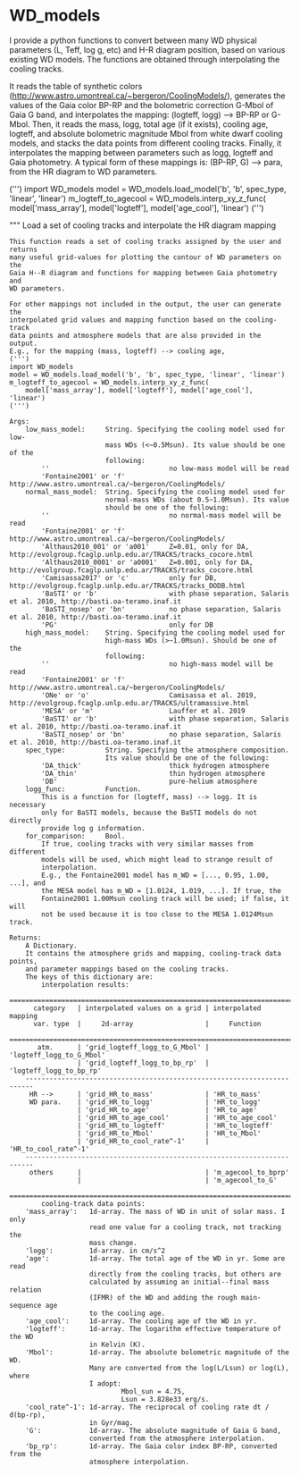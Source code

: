 # WD_models
I provide a python functions to convert between many WD physical parameters (L, Teff, log g, etc) and H-R diagram position, based on various existing WD models. The functions are obtained through interpolating the cooling tracks.


It reads the table of synthetic colors (http://www.astro.umontreal.ca/~bergeron/CoolingModels/),
generates the values of the Gaia color BP-RP and the bolometric correction
G-Mbol of Gaia G band, and interpolates the mapping:
        (logteff, logg) --> BP-RP or G-Mbol.
Then, it reads the mass, logg, total age (if it exists), cooling age,
logteff, and absolute bolometric magnitude Mbol from white dwarf cooling
models, and stacks the data points from different cooling tracks. 
  Finally, it interpolates the mapping between parameters such as logg, 
logteff and Gaia photometry. A typical form of these mappings is:
        (BP-RP, G) --> para,
from the HR diagram to WD parameters.

(''')
import WD_models
model = WD_models.load_model('b', 'b', spec_type, 'linear', 'linear')
m_logteff_to_agecool = WD_models.interp_xy_z_func(
    model['mass_array'], model['logteff'], model['age_cool'], 'linear')
(''')




""" Load a set of cooling tracks and interpolate the HR diagram mapping
    
    This function reads a set of cooling tracks assigned by the user and returns
    many useful grid-values for plotting the contour of WD parameters on the
    Gaia H--R diagram and functions for mapping between Gaia photometry and 
    WD parameters.
    
    For other mappings not included in the output, the user can generate the
    interpolated grid values and mapping function based on the cooling-track 
    data points and atmosphere models that are also provided in the output.
    E.g., for the mapping (mass, logteff) --> cooling age,
    (''')
    import WD_models
    model = WD_models.load_model('b', 'b', spec_type, 'linear', 'linear')
    m_logteff_to_agecool = WD_models.interp_xy_z_func(
        model['mass_array'], model['logteff'], model['age_cool'], 'linear')
    (''')
    
    Args:
        low_mass_model:     String. Specifying the cooling model used for low-
                            mass WDs (<~0.5Msun). Its value should be one of the
                            following: 
            ''                              no low-mass model will be read
            'Fontaine2001' or 'f'           http://www.astro.umontreal.ca/~bergeron/CoolingModels/
        normal_mass_model:  String. Specifying the cooling model used for 
                            normal-mass WDs (about 0.5~1.0Msun). Its value 
                            should be one of the following:
            ''                              no normal-mass model will be read
            'Fontaine2001' or 'f'           http://www.astro.umontreal.ca/~bergeron/CoolingModels/
            'Althaus2010_001' or 'a001'     Z=0.01, only for DA, http://evolgroup.fcaglp.unlp.edu.ar/TRACKS/tracks_cocore.html
            'Althaus2010_0001' or 'a0001'   Z=0.001, only for DA, http://evolgroup.fcaglp.unlp.edu.ar/TRACKS/tracks_cocore.html
            'Camisassa2017' or 'c'          only for DB, http://evolgroup.fcaglp.unlp.edu.ar/TRACKS/tracks_DODB.html
            'BaSTI' or 'b'                  with phase separation, Salaris et al. 2010, http://basti.oa-teramo.inaf.it
            'BaSTI_nosep' or 'bn'           no phase separation, Salaris et al. 2010, http://basti.oa-teramo.inaf.it
            'PG'                            only for DB
        high_mass_model:    String. Specifying the cooling model used for 
                            high-mass WDs (>~1.0Msun). Should be one of the
                            following: 
            ''                              no high-mass model will be read
            'Fontaine2001' or 'f'           http://www.astro.umontreal.ca/~bergeron/CoolingModels/
            'ONe' or 'o'                    Camisassa et al. 2019, http://evolgroup.fcaglp.unlp.edu.ar/TRACKS/ultramassive.html
            'MESA' or 'm'                   Lauffer et al. 2019
            'BaSTI' or 'b'                  with phase separation, Salaris et al. 2010, http://basti.oa-teramo.inaf.it
            'BaSTI_nosep' or 'bn'           no phase separation, Salaris et al. 2010, http://basti.oa-teramo.inaf.it
        spec_type:          String. Specifying the atmosphere composition.
                            Its value should be one of the following:
            'DA_thick'                      thick hydrogen atmosphere
            'DA_thin'                       thin hydrogen atmosphere
            'DB'                            pure-helium atmosphere
        logg_func:          Function. 
            This is a function for (logteff, mass) --> logg. It is necessary 
            only for BaSTI models, because the BaSTI models do not directly 
            provide log g information.
        for_comparison:     Bool. 
            If true, cooling tracks with very similar masses from different 
            models will be used, which might lead to strange result of
            interpolation. 
            E.g., the Fontaine2001 model has m_WD = [..., 0.95, 1.00, ...], and
            the MESA model has m_WD = [1.0124, 1.019, ...]. If true, the 
            Fontaine2001 1.00Msun cooling track will be used; if false, it will
            not be used because it is too close to the MESA 1.0124Msun track.
        
    Returns:
        A Dictionary.
        It contains the atmosphere grids and mapping, cooling-track data points,
        and parameter mappings based on the cooling tracks. 
        The keys of this dictionary are:
            interpolation results:
        ========================================================================
          category   | interpolated values on a grid | interpolated mapping
          var. type  |     2d-array                  |     Function
        ========================================================================
           atm.      | 'grid_logteff_logg_to_G_Mbol' | 'logteff_logg_to_G_Mbol'
                     | 'grid_logteff_logg_to_bp_rp'  | 'logteff_logg_to_bp_rp'
        ------------------------------------------------------------------------
         HR -->      | 'grid_HR_to_mass'             | 'HR_to_mass'
         WD para.    | 'grid_HR_to_logg'             | 'HR_to_logg'
                     | 'grid_HR_to_age'              | 'HR_to_age'
                     | 'grid_HR_to_age_cool'         | 'HR_to_age_cool'
                     | 'grid_HR_to_logteff'          | 'HR_to_logteff'
                     | 'grid_HR_to_Mbol'             | 'HR_to_Mbol'
                     | 'grid_HR_to_cool_rate^-1'     | 'HR_to_cool_rate^-1'
        ------------------------------------------------------------------------
         others      |                               | 'm_agecool_to_bprp'
                     |                               | 'm_agecool_to_G'
        ======================================================================== 
            cooling-track data points:
        'mass_array':   1d-array. The mass of WD in unit of solar mass. I only 
                        read one value for a cooling track, not tracking the 
                        mass change.
        'logg':         1d-array. in cm/s^2
        'age':          1d-array. The total age of the WD in yr. Some are read
                        directly from the cooling tracks, but others are 
                        calculated by assuming an initial--final mass relation
                        (IFMR) of the WD and adding the rough main-sequence age
                        to the cooling age.
        'age_cool':     1d-array. The cooling age of the WD in yr.
        'logteff':      1d-array. The logarithm effective temperature of the WD
                        in Kelvin (K).
        'Mbol':         1d-array. The absolute bolometric magnitude of the WD. 
                        Many are converted from the log(L/Lsun) or log(L), where
                        I adopt:
                                Mbol_sun = 4.75,
                                Lsun = 3.828e33 erg/s.
        'cool_rate^-1': 1d-array. The reciprocal of cooling rate dt / d(bp-rp),
                        in Gyr/mag.
        'G':            1d-array. The absolute magnitude of Gaia G band,
                        converted from the atmosphere interpolation.
        'bp_rp':        1d-array. The Gaia color index BP-RP, converted from the
                        atmosphere interpolation.
